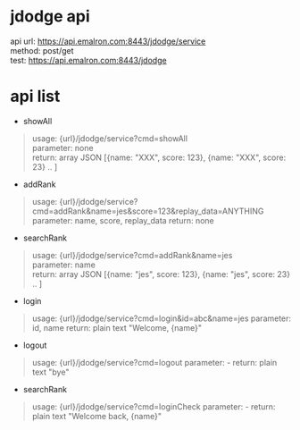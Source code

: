 jdodge api
==========
api url: https://api.emalron.com:8443/jdodge/service  
method: post/get  
test: https://api.emalron.com:8443/jdodge
  
  
# api list

* showAll
> usage: {url}/jdodge/service?cmd=showAll  
> parameter: none  
> return: array JSON [{name: "XXX", score: 123}, {name: "XXX", score: 23} .. ]  
  
* addRank  
> usage: {url}/jdodge/service?cmd=addRank&name=jes&score=123&replay_data=ANYTHING
> parameter: name, score, replay_data
> return: none  
  
* searchRank  
> usage: {url}/jdodge/service?cmd=addRank&name=jes  
> parameter: name  
> return: array JSON [{name: "jes", score: 123}, {name: "jes", score: 23} .. ]

* login
> usage: {url}/jdodge/service?cmd=login&id=abc&name=jes
> parameter: id, name
> return: plain text "Welcome, {name}"

* logout
> usage: {url}/jdodge/service?cmd=logout
> parameter: -
> return: plain text "bye"

* searchRank  
> usage: {url}/jdodge/service?cmd=loginCheck
> parameter: -
> return: plain text "Welcome back, {name}"
